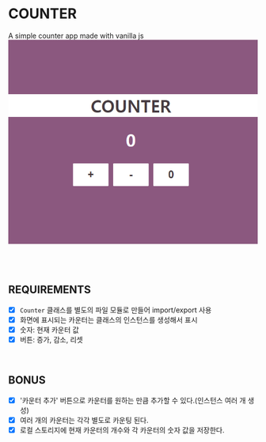 # COUNTER
A simple counter app made with vanilla js
![preview](./image/vanilla_js_counter.png)

</br>
</br>

## REQUIREMENTS
- [x] `Counter` 클래스를 별도의 파일 모듈로 만들어 import/export 사용
- [x] 화면에 표시되는 카운터는 클래스의 인스턴스를 생성해서 표시
- [x] 숫자: 현재 카운터 값
- [x] 버튼: 증가, 감소, 리셋

</br>

## BONUS

- [x] '카운터 추가' 버튼으로 카운터를 원하는 만큼 추가할 수 있다.(인스턴스 여러 개 생성)
- [x] 여러 개의 카운터는 각각 별도로 카운팅 된다.
- [x] 로컬 스토리지에 현재 카운터의 개수와 각 카운터의 숫자 값을 저장한다.
